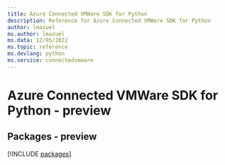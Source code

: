 ```yaml
---
title: Azure Connected VMWare SDK for Python
description: Reference for Azure Connected VMWare SDK for Python
author: lmazuel
ms.author: lmazuel
ms.data: 12/05/2022
ms.topic: reference
ms.devlang: python
ms.service: connectedvmware
---
```

# Azure Connected VMWare SDK for Python - preview
## Packages - preview
[!INCLUDE [packages](connected-vmware-index.md)]
